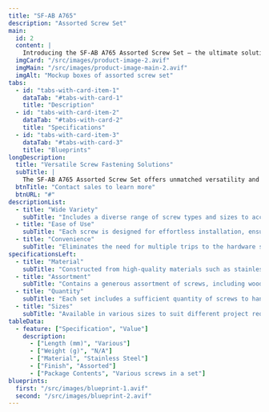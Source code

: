 ```yaml
---
title: "SF-AB A765"
description: "Assorted Screw Set" 
main:
  id: 2
  content: |
    Introducing the SF-AB A765 Assorted Screw Set – the ultimate solution for your screw fastening needs. This comprehensive set includes a wide variety of screws meticulously curated to tackle various projects with ease and precision.
  imgCard: "/src/images/product-image-2.avif"
  imgMain: "/src/images/product-image-main-2.avif"
  imgAlt: "Mockup boxes of assorted screw set"
tabs:
  - id: "tabs-with-card-item-1"
    dataTab: "#tabs-with-card-1"
    title: "Description"
  - id: "tabs-with-card-item-2"
    dataTab: "#tabs-with-card-2"
    title: "Specifications"
  - id: "tabs-with-card-item-3"
    dataTab: "#tabs-with-card-3"
    title: "Blueprints"
longDescription:
  title: "Versatile Screw Fastening Solutions"
  subTitle: |
    The SF-AB A765 Assorted Screw Set offers unmatched versatility and convenience, making it the perfect choice for DIY enthusiasts and professionals alike. With a comprehensive selection of screws, you'll always have the right fastener for the job.
  btnTitle: "Contact sales to learn more"
  btnURL: "#"
descriptionList:
  - title: "Wide Variety"
    subTitle: "Includes a diverse range of screw types and sizes to accommodate various applications and materials."
  - title: "Ease of Use"
    subTitle: "Each screw is designed for effortless installation, ensuring hassle-free fastening every time."
  - title: "Convenience"
    subTitle: "Eliminates the need for multiple trips to the hardware store, saving time and effort on your projects."
specificationsLeft:
  - title: "Material"
    subTitle: "Constructed from high-quality materials such as stainless steel, ensuring durability and corrosion resistance."
  - title: "Assortment"
    subTitle: "Contains a generous assortment of screws, including wood screws, machine screws, and sheet metal screws."
  - title: "Quantity"
    subTitle: "Each set includes a sufficient quantity of screws to handle a wide range of projects and tasks."
  - title: "Sizes"
    subTitle: "Available in various sizes to suit different project requirements, ensuring compatibility and versatility."
tableData:
  - feature: ["Specification", "Value"]
    description:
      - ["Length (mm)", "Various"]
      - ["Weight (g)", "N/A"]
      - ["Material", "Stainless Steel"]
      - ["Finish", "Assorted"]
      - ["Package Contents", "Various screws in a set"]
blueprints:
  first: "/src/images/blueprint-1.avif"
  second: "/src/images/blueprint-2.avif"
---
```

